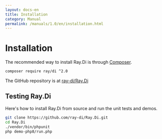 ```yaml
---
layout: docs-en
title: Installation
category: Manual
permalink: /manuals/1.0/en/installation.html
---
```

# Installation

The recommended way to install Ray.Di is through [Composer](https://github.com/composer/composer).

```bash
composer require ray/di ^2.0
```

The GitHub repository is at [ray-di/Ray.Di](https://github.com/ray-di/Ray.Di)

## Testing Ray.Di

Here's how to install Ray.Di from source and run the unit tests and demos.

```bash
git clone https://github.com/ray-di/Ray.Di.git
cd Ray.Di
./vendor/bin/phpunit
php demo-php8/run.php
```
